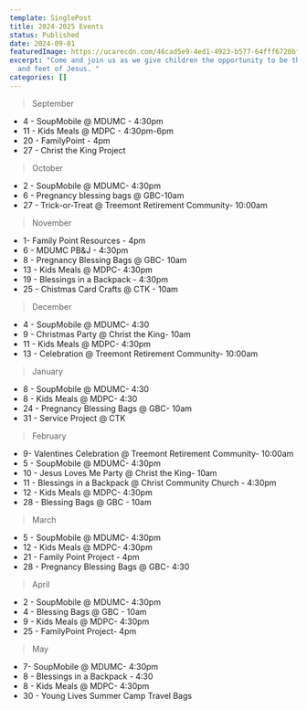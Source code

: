 ```yaml
---
template: SinglePost
title: 2024-2025 Events
status: Published
date: 2024-09-01
featuredImage: https://ucarecdn.com/46cad5e9-4ed1-4923-b577-64fff6720bf0/
excerpt: "Come and join us as we give children the opportunity to be the hands
  and feet of Jesus. "
categories: []
---
```

> September

* 4 - SoupMobile @ MDUMC - 4:30pm
* 11 - Kids Meals @ MDPC - 4:30pm-6pm
* 20 - FamilyPoint - 4pm
* 27 - Christ the King Project

> October

* 2 - SoupMobile @ MDUMC- 4:30pm
* 6 - Pregnancy blessing bags @ GBC-10am
* 27 - Trick-or-Treat @ Treemont Retirement Community- 10:00am  

> November

* 1-  Family Point Resources - 4pm
* 6 - MDUMC PB&J - 4:30pm
* 8 - Pregnancy Blessing Bags @ GBC- 10am
* 13 - Kids Meals @ MDPC- 4:30pm
* 19 - Blessings in a Backpack - 4:30pm
* 25 - Chistmas Card Crafts @ CTK - 10am

> December

* 4 -  SoupMobile @ MDUMC- 4:30  
* 9 - Christmas Party @ Christ the King- 10am
* 11 - Kids Meals @ MDPC- 4:30pm
* 13 - Celebration @ Treemont Retirement Community- 10:00am 

> January

* 8 - SoupMobile @ MDUMC- 4:30 
* 8 - Kids Meals @ MDPC- 4:30 
* 24 - Pregnancy Blessing Bags @ GBC- 10am
* 31 - Service Project @ CTK

> February 

* 9- Valentines Celebration @ Treemont Retirement Community- 10:00am 
* 5 - SoupMobile @ MDUMC- 4:30pm 
* 10 - Jesus Loves Me Party @ Christ the King- 10am
* 11 - Blessings in a Backpack @ Christ Community Church - 4:30pm
* 12 - Kids Meals @ MDPC- 4:30pm 
* 28 - Blessing Bags @ GBC - 10am

> March

* 5 - SoupMobile @ MDUMC- 4:30pm 
* 12 - Kids Meals @ MDPC- 4:30pm
* 21 - Family Point Project - 4pm
* 28 - Pregnancy Blessing Bags @ GBC- 4:30

> April

* 2 - SoupMobile @ MDUMC- 4:30pm 
* 4 - Blessing Bags @ GBC - 10am
* 9 - Kids Meals @ MDPC- 4:30pm
* 25 - FamilyPoint Project- 4pm

> May

* 7- SoupMobile @ MDUMC- 4:30pm
* 8 - Blessings in a Backpack - 4:30 
* 8 - Kids Meals @ MDPC- 4:30pm
* 30 - Young Lives Summer Camp Travel Bags